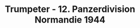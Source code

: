 ---
layout: product
title: "Trumpeter - 12. Panzerdivision Normandie 1944"
price: "1050" 
desc: "N/A"
img_path: "/assets/img/TRU00401.webp"
brand: "N/A"
available: false
special_offer: false
new: false
soon: false
cat: "010000"
subcat: "013400"
subsubcat: "0N/A"
sifra: "TRU00401"
popular: false
spec: false
---